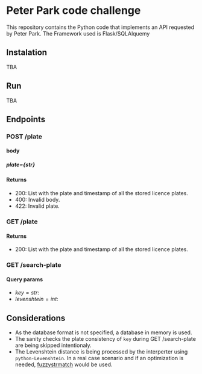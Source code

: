 # Peter Park code challenge

This repository contains the Python code that implements an API requested by Peter Park. The Framework used is Flask/SQLAlquemy

## Instalation

TBA

## Run
TBA

## Endpoints

### POST /plate
#### body
##### plate={str}
#### Returns
* $200$: List with the plate and timestamp of all the stored licence plates.
* $400$: Invalid body.
* $422$: Invalid plate.
### GET /plate
#### Returns
* $200$: List with the plate and timestamp of all the stored licence plates.
### GET /search-plate
#### Query params
* $key={str}$: 
* $levenshtein={int}$:

## Considerations
* As the database format is not specified, a database in memory is used.
* The sanity checks the plate consistency of `key` during GET /search-plate are being skipped intentionaly.
* The Levenshtein distance is being processed by the interperter using `python-Levenshtein`. In a real case scenario and if an optimization is needed, [fuzzystrmatch](https://www.postgresql.org/docs/current/fuzzystrmatch.html) would be used.
